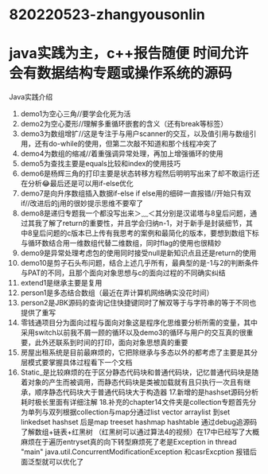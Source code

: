 # 820220523-zhangyousonlin
java实践为主，c++报告随便
时间允许会有数据结构专题或操作系统的源码
=======================
Java实践介绍
1.	demo1为空心三角//要学会化死为活
2.	demo2为空心菱形//理解多重循环嵌套的含义（还有break等标签）
3.	demo3为数组增扩//这是专注于与用户scanner的交互，以及值引用与数组引用，还有do-while的使用，但第二次敲不知道和那个线程冲突了
4.	demo4为数组的缩减//着重强调异常处理，再加上增强循环的使用
5.	demo5为查找主要是equals比较和index的使用技巧
6.	demo6是杨辉三角的打印主要是状态转移方程然后明明写出来了却不敢运行还在分析😂最后还是可以用if-else优化
7.	demo7是向升序数组插入数据if-else if else用的细碎一直报错//开始只有双if//改进后的j用的很妙提示思维不要窄了
8.	demo8是递归专题我一个都没写出来＞﹏＜其分别是汉诺塔与8皇后问题，通过其我了解了return的重要性，并且学会归纳n-1，对于新手是封装细节，其中8皇后问题的c版本已上传有我思考的案例和最简化的版本，要想到数组下标与循环数结合用一维数组代替二维数组，同时flag的使用也很精妙
9.	demo9是异常处理考虑包的使用同时接受null是新知识点且还是return的使用
10.	demo10是剪子石头布问题，结合上述几乎所有，最典型的是-1与2的判断条件与PAT的不同，且那个面向对象思想与c的面向过程的不同确实纠结
11.	extend1是继承主要是复用
12.	person1是多态结合数组（最近在弄计算机网络确实没花时间）
13.	person2是JBK源码的查询记住快捷键同时了解双等于与字符串的等于不同也提供了重写
14.	零钱通项目分为面向过程与面向对象这是程序化思维要分析所需的变量，其中采用switch以前我不屑一顾的循环以及demo3的循环与用户的交互真的很重要，此外还联系到时间的打印，面向对象思想真的重要
15.	房屋出租系统是目前最麻烦的，它把除继承与多态以外的都考虑了主要是其分层模式要掌握具体过程看下一个文档
16.	Static_是比较麻烦的在于区分静态代码块和普通代码块，记忆普通代码块是随着对象的产生而被调用，而静态代码块是类被加载就有且只执行一次且有继承，顺序静态代码块大于普通代码块大于构造器
17.新增的是hashset源码分析耗时极长里面有详细注解
18.补充的chapter14文件夹是collection专题首先分为单列与双列根据collection与map分通过list vector arraylist 到set linkedset hashset 后是map treeset hashmap hashtable 通过debug追源码了解数组+链表+红黑树 （红黑树可以通过算法4的视频）在17中已经写了大概麻烦在于遍历entryset真的向下转型麻烦死了老是Exception in thread "main" java.util.ConcurrentModificationException 和casrExcption 报错后面泛型就可以优化了

